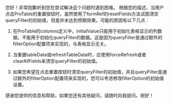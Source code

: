 您好！非常抱歉听到您在尝试解决这个问题时遇到困难。
根据您的描述，当用户点击ProTable的重置按钮时，虽然使用了formRef的resetFields方法试图清空queryFilter的初始值，但是并未达到预期效果。可能的原因有以下几点：

1. 在ProTable的columns定义中，initialValue只能用于初始化表格显示的列数据，不能用于初始化queryFilter的数据。这是因为queryFilter是通过额外的filterOption配置项来实现的，与表格显示无关。

2. 当重置tableData或refreshTableData时，应使用forceRefresh或者clearAllFields来清空queryFilter的初始值。

3. 如果您希望在点击重置按钮时清空queryFilter的初始值，并且queryFilter是通过额外的filterOption配置项来实现的，您可以考虑修改filterOption的初始值设置。

感谢您提供的信息和帮助，如果您还有其他疑问，请随时向我提问。祝好！
